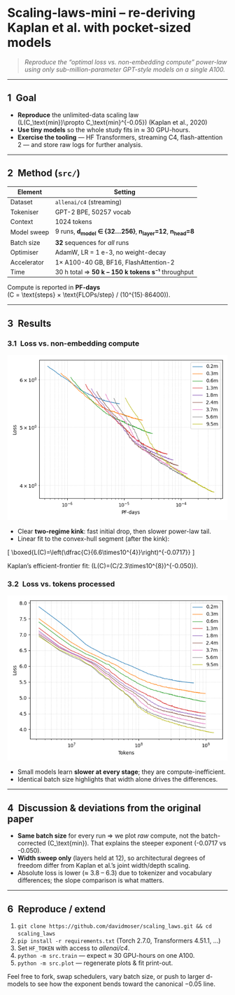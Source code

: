 # Scaling-laws-mini – re-deriving Kaplan et al. with pocket-sized models

> *Reproduce the “optimal loss vs. non-embedding compute” power-law using only sub-million-parameter GPT-style models on a single A100.*

---

## 1 Goal

* **Reproduce** the unlimited-data scaling law  
  \(L(C_\text{min})\propto C_\text{min}^{-0.05}\) (Kaplan et al., 2020)
* **Use tiny models** so the whole study fits in ≈ 30 GPU-hours.
* **Exercise the tooling** — HF Transformers, streaming C4, flash-attention 2 — and store raw logs for further analysis.

---

## 2 Method (`src/`)

| Element | Setting                                                                                    |
|---------|--------------------------------------------------------------------------------------------|
|Dataset | `allenai/c4` (streaming)                                                                   |
|Tokeniser | GPT-2 BPE, 50257 vocab                                                                     |
|Context | 1024 tokens                                                                                |
|Model sweep | 9 runs, **d<sub>model</sub> ∈ {32…256}**, **n<sub>layer</sub>=12**, **n<sub>head</sub>=8** |
|Batch size | **32** sequences for *all* runs                                                            |
|Optimiser | AdamW, LR = 1 e-3, no weight-decay                                                         |
|Accelerator | 1× A100-40 GB, BF16, FlashAttention-2                                                      |
|Time | 30 h total ⇒ **50 k – 150 k tokens s⁻¹** throughput                                        |

Compute is reported in **PF-days**  
\(C = \text{steps} × \text{FLOPs/step} / (10^{15}⋅86400)\).

---

## 3 Results

### 3.1 Loss vs. non-embedding compute

![Test loss vs PF-days](results/loss_vs_pf_days.png)

* Clear **two-regime kink**: fast initial drop, then slower power-law tail.
* Linear fit to the convex-hull segment (after the kink):

\[
\boxed{L(C)=\left(\dfrac{C}{6.6\times10^{4}}\right)^{-0.0717}}
\]

Kaplan’s efficient-frontier fit: \(L(C)=(C/2.3\times10^{8})^{-0.050}\).

### 3.2 Loss vs. tokens processed

![Test loss vs tokens](results/loss_vs_tokens.png)

* Small models learn **slower at every stage**; they are compute-inefficient.
* Identical batch size highlights that width alone drives the differences.

---

## 4 Discussion & deviations from the original paper

* **Same batch size** for every run ⇒ we plot *raw* compute, not the batch-corrected \(C_\text{min}\). That explains the steeper exponent (-0.0717 vs -0.050).
* **Width sweep only** (layers held at 12), so architectural degrees of freedom differ from Kaplan et al.’s joint width/depth scaling.
* Absolute loss is lower (≈ 3.8 – 6.3) due to tokenizer and vocabulary differences; the slope comparison is what matters.

---

## 6 Reproduce / extend

1. `git clone https://github.com/davidmoser/scaling_laws.git && cd scaling_laws`
2. `pip install -r requirements.txt` (Tor​ch 2.7.0, Transformers 4.51.1, …)
3. Set `HF_TOKEN` with access to *allenai/c4*.
4. `python -m src.train` — expect ≈ 30 GPU-hours on one A100.
5. `python -m src.plot` — regenerate plots & fit print-out.

Feel free to fork, swap schedulers, vary batch size, or push to larger d-models to see how the exponent bends toward the canonical −0.05 line.